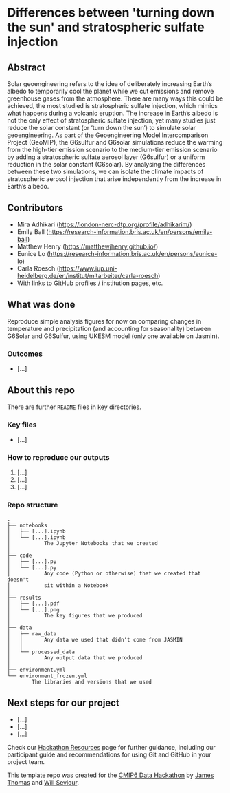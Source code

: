 # Differences between 'turning down the sun' and stratospheric sulfate injection

## Abstract

Solar geoengineering refers to the idea of deliberately increasing Earth’s albedo to temporarily cool the planet while we cut emissions and remove greenhouse gases from the atmosphere. There are many ways this could be achieved, the most studied is stratospheric sulfate injection, which mimics what happens during a volcanic eruption. The increase in Earth’s albedo is not the only effect of stratospheric sulfate injection, yet many studies just reduce the solar constant (or ‘turn down the sun’) to simulate solar geoengineering. As part of the Geoengineering Model Intercomparison Project (GeoMIP), the G6sulfur and G6solar simulations reduce the warming from the high-tier emission scenario to the medium-tier emission scenario by adding a stratospheric sulfate aerosol layer (G6sulfur) or a uniform reduction in the solar constant (G6solar). By analysing the differences between these two simulations, we can isolate the climate impacts of stratospheric aerosol injection that arise independently from the increase in Earth’s albedo. 

## Contributors

* Mira Adhikari (https://london-nerc-dtp.org/profile/adhikarim/)
* Emily Ball (https://research-information.bris.ac.uk/en/persons/emily-ball)
* Matthew Henry (https://matthewjhenry.github.io/)
* Eunice Lo (https://research-information.bris.ac.uk/en/persons/eunice-lo)
* Carla Roesch (https://www.iup.uni-heidelberg.de/en/institut/mitarbeiter/carla-roesch)
* With links to GitHub profiles / institution pages, etc.

## What was done

Reproduce simple analysis figures for now on comparing changes in temperature and precipitation (and accounting for seasonality) between G6Solar and G6Sulfur, using UKESM model (only one available on Jasmin). 


### Outcomes

* [...]

## About this repo

There are further `README` files in key directories.

### Key files

* [...]

### How to reproduce our outputs

1. [...]
2. [...]
3. [...]

### Repo structure

    .
    ├── notebooks
    │   ├── [...].ipynb
    │   └── [...].ipynb
    │           The Jupyter Notebooks that we created
    │
    ├── code
    │   ├── [...].py
    │   └── [...].py
    │           Any code (Python or otherwise) that we created that doesn't
    │           sit within a Notebook
    │
    ├── results
    │   ├── [...].pdf
    │   └── [...].png
    │           The key figures that we produced
    │
    ├── data
    │   ├── raw_data
    │   │       Any data we used that didn't come from JASMIN
    │   │
    │   └── processed_data
    │           Any output data that we produced
    │
    ├── environment.yml
    └── environment_frozen.yml
            The libraries and versions that we used

## Next steps for our project

* [...]
* [...]
* [...]


Check our [Hackathon Resources](https://cmip6moap.github.io/resources/)
page for further guidance, including our participant guide and recommendations
for using Git and GitHub in your project team.

This template repo was created for the [CMIP6 Data Hackathon](https://cmip6moap.github.io)
by [James Thomas](https://github.com/jatonline) and [Will Seviour](https://github.com/wseviour).
